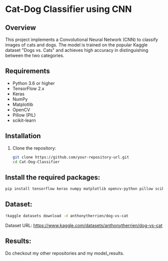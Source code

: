 # Cat-Dog Classifier using CNN

## Overview
This project implements a Convolutional Neural Network (CNN) to classify images of cats and dogs. The model is trained on the popular Kaggle dataset "Dogs vs. Cats" and achieves high accuracy in distinguishing between the two categories.

## Requirements
- Python 3.6 or higher
- TensorFlow 2.x
- Keras
- NumPy
- Matplotlib
- OpenCV
- Pillow (PIL)
- scikit-learn

## Installation
1. Clone the repository:
   ```bash
   git clone https://github.com/your-repository-url.git
   cd Cat-Dog-Classifier

## Install the required packages:
  ```bash
  pip install tensorflow keras numpy matplotlib opencv-python pillow scikit-learn
```
## Dataset:
  ```bash
  !kaggle datasets download -d anthonytherrien/dog-vs-cat
  ```
  Dataset URL: https://www.kaggle.com/datasets/anthonytherrien/dog-vs-cat

## Results:
Do checkout my other repositories and my model_results.


